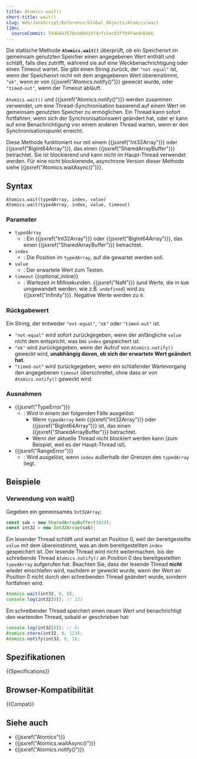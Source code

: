 ```yaml
---
title: Atomics.wait()
short-title: wait()
slug: Web/JavaScript/Reference/Global_Objects/Atomics/wait
l10n:
  sourceCommit: 544b843570cb08d1474cfc5ec03ffb9f4edc0166
---
```


Die statische Methode **`Atomics.wait()`** überprüft, ob ein Speicherort im gemeinsam genutzten Speicher einen angegebenen Wert enthält und schläft, falls dies zutrifft, während sie auf eine Weckbenachrichtigung oder einen Timeout wartet. Sie gibt einen String zurück, der `"not-equal"` ist, wenn der Speicherort nicht mit dem angegebenen Wert übereinstimmt, `"ok"`, wenn er von {{jsxref("Atomics.notify()")}} geweckt wurde, oder `"timed-out"`, wenn der Timeout abläuft.

`Atomics.wait()` und {{jsxref("Atomics.notify()")}} werden zusammen verwendet, um eine Thread-Synchronisation basierend auf einem Wert im gemeinsam genutzten Speicher zu ermöglichen. Ein Thread kann sofort fortfahren, wenn sich der Synchronisationswert geändert hat, oder er kann auf eine Benachrichtigung von einem anderen Thread warten, wenn er den Synchronisationspunkt erreicht.

Diese Methode funktioniert nur mit einem {{jsxref("Int32Array")}} oder {{jsxref("BigInt64Array")}}, das einen {{jsxref("SharedArrayBuffer")}} betrachtet. Sie ist blockierend und kann nicht im Haupt-Thread verwendet werden. Für eine nicht blockierende, asynchrone Version dieser Methode siehe {{jsxref("Atomics.waitAsync()")}}.

## Syntax

```js-nolint
Atomics.wait(typedArray, index, value)
Atomics.wait(typedArray, index, value, timeout)
```

### Parameter

- `typedArray`
  - : Ein {{jsxref("Int32Array")}} oder {{jsxref("BigInt64Array")}}, das einen {{jsxref("SharedArrayBuffer")}} betrachtet.
- `index`
  - : Die Position im `typedArray`, auf die gewartet werden soll.
- `value`
  - : Der erwartete Wert zum Testen.
- `timeout` {{optional_inline}}
  - : Wartezeit in Millisekunden. {{jsxref("NaN")}} (und Werte, die in `NaN` umgewandelt werden, wie z.B. `undefined`) wird zu {{jsxref("Infinity")}}. Negative Werte werden zu `0`.

### Rückgabewert

Ein String, der entweder `"not-equal"`, `"ok"` oder `"timed-out"` ist.

- `"not-equal"` wird sofort zurückgegeben, wenn der anfängliche `value` nicht dem entspricht, was bei `index` gespeichert ist.
- `"ok"` wird zurückgegeben, wenn der Aufruf von `Atomics.notify()` geweckt wird, **unabhängig davon, ob sich der erwartete Wert geändert hat**.
- `"timed-out"` wird zurückgegeben, wenn ein schlafender Wartevorgang den angegebenen `timeout` überschreitet, ohne dass er von `Atomics.notify()` geweckt wird.

### Ausnahmen

- {{jsxref("TypeError")}}
  - : Wird in einem der folgenden Fälle ausgelöst:
    - Wenn `typedArray` kein {{jsxref("Int32Array")}} oder {{jsxref("BigInt64Array")}} ist, das einen {{jsxref("SharedArrayBuffer")}} betrachtet.
    - Wenn der aktuelle Thread nicht blockiert werden kann (zum Beispiel, weil es der Haupt-Thread ist).
- {{jsxref("RangeError")}}
  - : Wird ausgelöst, wenn `index` außerhalb der Grenzen des `typedArray` liegt.

## Beispiele

### Verwendung von wait()

Gegeben ein gemeinsames `Int32Array`:

```js
const sab = new SharedArrayBuffer(1024);
const int32 = new Int32Array(sab);
```

Ein lesender Thread schläft und wartet an Position 0, weil der bereitgestellte `value` mit dem übereinstimmt, was an dem bereitgestellten `index` gespeichert ist.
Der lesende Thread wird nicht weitermachen, bis der schreibende Thread `Atomics.notify()` an Position 0 des bereitgestellten `typedArray` aufgerufen hat.
Beachten Sie, dass der lesende Thread **nicht** wieder einschlafen wird, nachdem er geweckt wurde, wenn der Wert an Position 0 nicht durch den schreibenden Thread geändert wurde, sondern fortfahren wird.

```js
Atomics.wait(int32, 0, 0);
console.log(int32[0]); // 123
```

Ein schreibender Thread speichert einen neuen Wert und benachrichtigt den wartenden Thread, sobald er geschrieben hat:

```js
console.log(int32[0]); // 0;
Atomics.store(int32, 0, 123);
Atomics.notify(int32, 0, 1);
```

## Spezifikationen

{{Specifications}}

## Browser-Kompatibilität

{{Compat}}

## Siehe auch

- {{jsxref("Atomics")}}
- {{jsxref("Atomics.waitAsync()")}}
- {{jsxref("Atomics.notify()")}}

